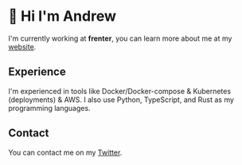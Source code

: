 # **👋 Hi I'm Andrew**

I'm currently working at **frenter**, you can learn more about me at my [website](https://nijmeh.xyz).

## Experience
I'm experienced in tools like Docker/Docker-compose & Kubernetes (deployments) & AWS. I also use Python, TypeScript, and Rust as my programming languages.

## Contact
You can contact me on my [Twitter](https://twitter.com/0xnijmeh).
